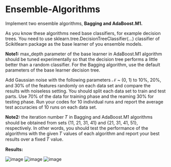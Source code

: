 # Ensemble-Algorithms
Implement two ensemble algorithms, <b>Bagging and AdaBoost.M1.</b>

As you know these algorithms need base classifiers, for example decision trees. You need to use
sklearn.tree.DecisionTreeClassifier(…) classifier of Scikitlearn package as the base learner of you 
ensemble models.

<b> Note1:</b> max_depth parameter of the base learner in AdaBoost.M1 algorithm should be tuned 
experimentally so that the decision tree performs a little better than a random classifier. For the 
Bagging algorithm, use the default parameters of the base learner decision tree.

Add Gaussian noise with the following parameters 𝒩 ~ (0, 1) to 10%, 20%, and 30% of the features 
randomly on each data set and compare the results with noiseless setting. 
You should split each data set to train and test parts. Use 70% of the data for training phase and the 
reaming 30% for testing phase. Run your codes for 10 individual runs and report the average test
accuracies of 10 runs on each data set. 

<b> Note2:</b> the iteration number 𝑇 in Bagging and AdaBoost.M1 algorithms should be obtained from sets 
{11, 21, 31, 41} and {21, 31, 41, 51}, respectively. In other words, you should test the performance of 
the algorithms with the given 𝑇 values of each algorithm and report your best results over a fixed 𝑇
value.

<b>Results:</b>
<br/>

![image](https://user-images.githubusercontent.com/91370511/159650282-4e004910-2311-4324-bdf2-9cabe47bf3f9.png)
![image](https://user-images.githubusercontent.com/91370511/159650410-08641efe-5420-4c54-b2ec-694673f5421c.png)
![image](https://user-images.githubusercontent.com/91370511/159650534-af96eca0-eccb-435c-806c-5670dff3e440.png)

